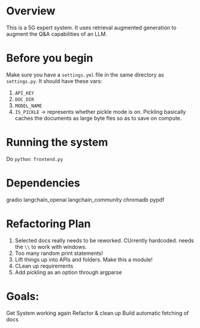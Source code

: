 # Overview
This is a 5G expert system. It uses retrieval augmented generation to augment the Q&A capabilities of an LLM. 


# Before you begin
Make sure you have a `settings.yml` file in the same directory as `settings.py`.
It should have these vars:
1. `API_KEY`
2. `DOC_DIR`
3. `MODEL_NAME`
4. `IS_PICKLE` -> represents whether pickle mode is on. Pickling basically caches the documents as large byte fles so as to save on compute.

# Running the system
Do `python frontend.py`


# Dependencies
gradio
langchain_openai
langchain_community
chromadb
pypdf

# Refactoring Plan
1. Selected docs really needs to be reworked. CUrrently hardcoded. needs the `\\` to work with windows.
2. Too many random print statements!
3. Lift things up into APIs and folders. Make this a module!
4. CLean up requirements
5. Add pickling as an option through argparse

# Goals:
Get System working again
Refactor & clean up
Build automatic fetching of docs